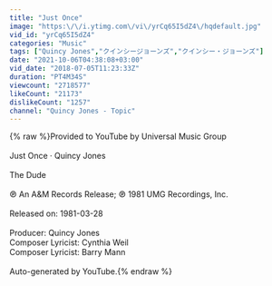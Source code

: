 ```yaml
---
title: "Just Once"
image: "https:\/\/i.ytimg.com\/vi\/yrCq65I5dZ4\/hqdefault.jpg"
vid_id: "yrCq65I5dZ4"
categories: "Music"
tags: ["Quincy Jones","クインシージョーンズ","クインシー・ジョーンズ"]
date: "2021-10-06T04:38:08+03:00"
vid_date: "2018-07-05T11:23:33Z"
duration: "PT4M34S"
viewcount: "2718577"
likeCount: "21173"
dislikeCount: "1257"
channel: "Quincy Jones - Topic"
---
```

{% raw %}Provided to YouTube by Universal Music Group<br /><br />Just Once · Quincy Jones<br /><br />The Dude<br /><br />℗ An A&amp;M Records Release; ℗ 1981 UMG Recordings, Inc.<br /><br />Released on: 1981-03-28<br /><br />Producer: Quincy Jones<br />Composer  Lyricist: Cynthia Weil<br />Composer  Lyricist: Barry Mann<br /><br />Auto-generated by YouTube.{% endraw %}
